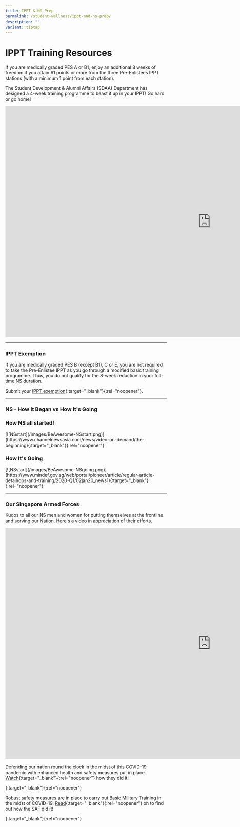 ```yaml
---
title: IPPT & NS Prep
permalink: /student-wellness/ippt-and-ns-prep/
description: ""
variant: tiptap
---
```

<h1>IPPT Training Resources</h1>
<p>If you are medically graded PES A or B1, enjoy an additional 8 weeks of
freedom if you attain 61 points or more from the three Pre-Enlistees IPPT
stations (with a minimum 1 point from each station).</p>
<p>The Student Development &amp; Alumni Affairs (SDAA) Department has designed
a 4-week training programme to beast it up in your IPPT! Go hard or go
home!</p>
<div class="iframe-wrapper">
<iframe height="720" width="1280" allowfullscreen="true" frameborder="0" src="https://www.youtube.com/embed/TtPpU1wEuOs"></iframe>
</div>
<hr>
<h3>IPPT Exemption</h3>
<p>If you are medically graded PES B (except B1), C or E, you are not required
to take the Pre-Enlistee IPPT as you go through a modified basic training
programme. Thus, you do not qualify for the 8-week reduction in your full-time
NS duration.</p>
<p>Submit your <a href="https://forms.office.com/r/Bhns64X6cm" rel="noopener noreferrer nofollow" target="_blank">IPPT exemption</a>{:target="_blank"}{:rel="noopener"}.</p>
<hr>
<h3>NS - How It Began vs How It's Going</h3>
<h3>How NS all started!</h3>
<p>[![NSstart](/images/BeAwesome-NSstart.png)](https://www.channelnewsasia.com/news/video-on-demand/the-beginning){:target="_blank"}{:rel="noopener"}</p>
<h3>How It's Going</h3>
<p>[![NSstart](/images/BeAwesome-NSgoing.png)](https://www.mindef.gov.sg/web/portal/pioneer/article/regular-article-detail/ops-and-training/2020-Q1/02jan20_news1){:target="_blank"}{:rel="noopener"}</p>
<hr>
<h3>Our Singapore Armed Forces</h3>
<p>Kudos to all our NS men and women for putting themselves at the frontline
and serving our Nation. Here's a video in appreciation of their efforts.</p>
<div class="iframe-wrapper">
<iframe height="720" width="1280" allowfullscreen="true" frameborder="0" src="https://www.youtube.com/embed/g7ffrSTNtAI"></iframe>
</div>
<p>Defending our nation round the clock in the midst of this COVID-19 pandemic
with enhanced health and safety measures put in place. <a href="https://fb.watch/3RW6n-Jbmx/" rel="noopener noreferrer nofollow" target="_blank">Watch</a>{:target="_blank"}{:rel="noopener"}
how they did it!</p>
<p>{:target="_blank"}{:rel="noopener"}</p>
<p>Robust safety measures are in place to carry out Basic Military Training
in the midst of COVID-19. <a href="https://www.mindef.gov.sg/web/portal/pioneer/article/feature-article-detail/ops-and-training/2020-Q4/01oct20_news1?fbclid=IwAR03am7W6U2-4fpaZPezrnbfS9mXdJJeKOkpnSQlcx8HfUU2_c_G1uE-mWo" rel="noopener noreferrer nofollow" target="_blank">Read</a>{:target="_blank"}{:rel="noopener"}
on to find out how the SAF did it!</p>
<p>{:target="_blank"}{:rel="noopener"}</p>
